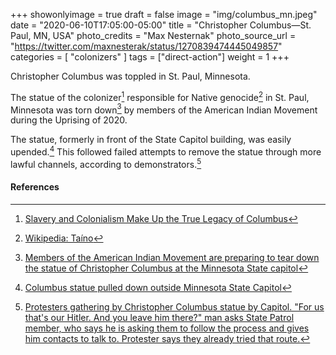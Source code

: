 +++
showonlyimage = true
draft = false
image = "img/columbus_mn.jpeg"
date = "2020-06-10T17:05:00-05:00"
title = "Christopher Columbus—St. Paul, MN, USA"
photo_credits = "Max Nesternak"
photo_source_url = "https://twitter.com/maxnesterak/status/1270839474445049857"
categories = [ "colonizers" ]
tags = ["direct-action"]
weight = 1
+++

Christopher Columbus was toppled in St. Paul, Minnesota.

<!--more-->

The statue of the colonizer[^1] responsible for Native genocide[^2] in St. Paul, Minnesota was torn down[^3] by members of the American Indian Movement during the Uprising of 2020.

The statue, formerly in front of the State Capitol building, was easily upended.[^4] This followed failed attempts to remove the statue through more lawful channels, according to demonstrators.[^5]

#### References

[^1]: [Slavery and Colonialism Make Up the True Legacy of Columbus](https://www.nytimes.com/1989/11/04/opinion/l-slavery-and-colonialism-make-up-the-true-legacy-of-columbus-866089.html#:~:text=For%20many%20Americans%20and%20Europeans,destruction%20of%20people%20and%20cultures.)

[^2]: [Wikipedia: Taíno](https://en.wikipedia.org/wiki/Ta%C3%ADno#Depopulation)

[^3]: [Members of the American Indian Movement are preparing to tear down the statue of Christopher Columbus at the Minnesota State capitol](https://twitter.com/maxnesterak/status/1270839254462201867)

[^4]: [Columbus statue pulled down outside Minnesota State Capitol](https://bringmethenews.com/minnesota-news/columbus-statue-pulled-down-outside-minnesota-state-capitol)

[^5]: [Protesters gathering by Christopher Columbus statue by Capitol. "For us that's our Hitler. And you leave him there?" man asks State Patrol member, who says he is asking them to follow the process and gives him contacts to talk to. Protester says they already tried that route.](https://twitter.com/jessvanb/status/1270834884429467649)
